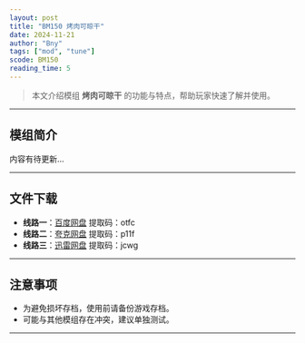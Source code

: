 ```yaml
---
layout: post
title: "BM150 烤肉可晾干"
date: 2024-11-21
author: "Bny"
tags: ["mod", "tune"]
scode: BM150
reading_time: 5
---
```


> 本文介绍模组 **烤肉可晾干** 的功能与特点，帮助玩家快速了解并使用。

---

## 模组简介

内容有待更新...

---


## 文件下载
- **线路一**：[百度网盘](https://pan.baidu.com/s/1iVYMnsY3m6_M9u6tByIdXg?pwd=otfc)  提取码：otfc  
- **线路二**：[夸克网盘](https://pan.quark.cn/s/f82cbf5d4be3?pwd=p11f)  提取码：p11f  
- **线路三**：[迅雷网盘](https://pan.xunlei.com/s/VOCCbg8lFJhfcq0_ijHSiz94A1?pwd=jcwg)  提取码：jcwg  

---

## 注意事项
- 为避免损坏存档，使用前请备份游戏存档。
- 可能与其他模组存在冲突，建议单独测试。

---

